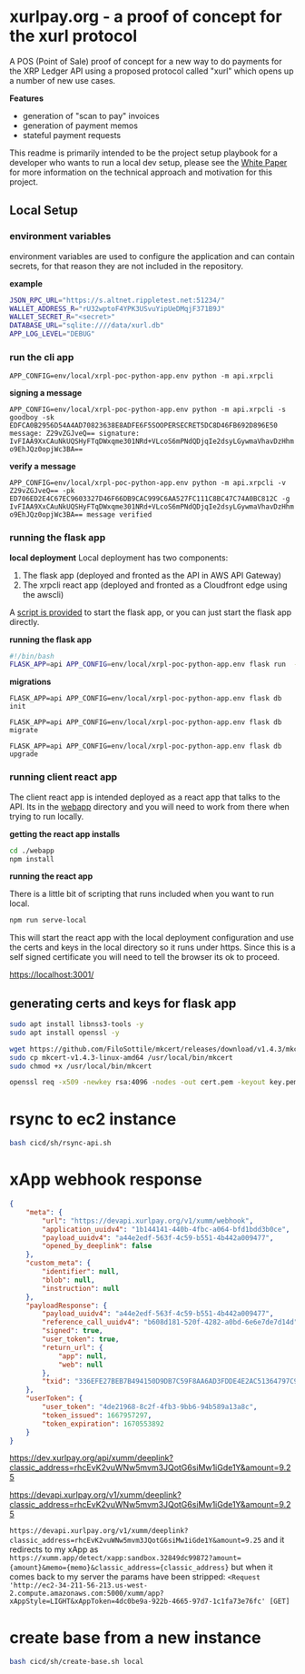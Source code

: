 # xurlpay.org - a proof of concept for the xurl protocol
A POS (Point of Sale) proof of concept for a new way to do payments for the XRP Ledger API using a proposed protocol called "xurl" which opens up a number of new use cases.

**Features**

* generation of "scan to pay" invoices
* generation of payment memos
* stateful payment requests

This readme is primarily intended to be the project setup playbook for a developer who wants to run a local dev setup, please see the [White Paper](./docs/whitepaper.md) for more information on the technical approach and motivation for this project.

## Local Setup

### environment variables
environment variables are used to configure the application and can contain secrets, for that reason they are not included in the repository.

**example**

```bash
JSON_RPC_URL="https://s.altnet.rippletest.net:51234/"
WALLET_ADDRESS_R="rU32wptoF4YPK3USvuYipUeDMqjF371B9J"
WALLET_SECRET_R="<secret>"
DATABASE_URL="sqlite:////data/xurl.db"
APP_LOG_LEVEL="DEBUG"
```

### run the cli app
`APP_CONFIG=env/local/xrpl-poc-python-app.env python -m api.xrpcli`

**signing a message**

`APP_CONFIG=env/local/xrpl-poc-python-app.env python -m api.xrpcli -s goodboy -sk EDFCA0B2956D54A4AD70823638E8ADFE6F5SOOPERSECRET5DC8D46FB692D896E50
message: Z29vZGJveQ== signature: IvFIAA9XxCAuNkUQSHyFTqDWxqme301NRd+VLcoS6mPNdQDjqIe2dsyLGywmaVhavDzHhmo9EhJQz0opjWc3BA==`

**verify a message**

`APP_CONFIG=env/local/xrpl-poc-python-app.env python -m api.xrpcli -v Z29vZGJveQ== -pk ED706ED2E4C67EC9603327D46F66DB9CAC999C6AA527FC111C8BC47C74A0BC812C -g IvFIAA9XxCAuNkUQSHyFTqDWxqme301NRd+VLcoS6mPNdQDjqIe2dsyLGywmaVhavDzHhmo9EhJQz0opjWc3BA==
message verified`

### running the flask app

**local deployment**
Local deployment has two components:

1. The flask app (deployed and fronted as the API in AWS API Gateway)
2. The xrpcli react app (deployed and fronted as a Cloudfront edge using the awscli)

A [script is provided](./app.sh) to start the flask app, or you can just start the flask app directly.

**running the flask app**

```bash
#!/bin/bash
FLASK_APP=api APP_CONFIG=env/local/xrpl-poc-python-app.env flask run  --host=0.0.0.0 --port=5000 --cert=cert.pem --key=key.pem --debugger --reload
```

**migrations**
```
FLASK_APP=api APP_CONFIG=env/local/xrpl-poc-python-app.env flask db init

FLASK_APP=api APP_CONFIG=env/local/xrpl-poc-python-app.env flask db migrate

FLASK_APP=api APP_CONFIG=env/local/xrpl-poc-python-app.env flask db upgrade
```


### running client react app
The client react app is intended deployed as a react app that talks to the API. Its in the [webapp](./webapp) directory and you will need to work from there when trying to run locally.

**getting the react app installs**

```bash
cd ./webapp
npm install
```

**running the react app**

There is a little bit of scripting that runs included when you want to run local.

```bash
npm run serve-local
```

This will start the react app with the local deployment configuration and use the certs and keys in the local directory so it runs under https. Since this is a self signed certificate you will need to tell the browser its ok to proceed.

[https://localhost:3001/](https://localhost:3001/)

## generating certs and keys for flask app

```bash
sudo apt install libnss3-tools -y
sudo apt install openssl -y

wget https://github.com/FiloSottile/mkcert/releases/download/v1.4.3/mkcert-v1.4.3-linux-amd64
sudo cp mkcert-v1.4.3-linux-amd64 /usr/local/bin/mkcert
sudo chmod +x /usr/local/bin/mkcert

openssl req -x509 -newkey rsa:4096 -nodes -out cert.pem -keyout key.pem -days 365 -subj "/C=US/ST=Oregon/L=Portland/O=XurlPay.org/CN=dev-xurlpay.org"

```

# rsync to ec2 instance

```bash
bash cicd/sh/rsync-api.sh
```

# xApp webhook response

```json
{
    "meta": {
        "url": "https://devapi.xurlpay.org/v1/xumm/webhook",
        "application_uuidv4": "1b144141-440b-4fbc-a064-bfd1bdd3b0ce",
        "payload_uuidv4": "a44e2edf-563f-4c59-b551-4b442a009477",
        "opened_by_deeplink": false
    },
    "custom_meta": {
        "identifier": null,
        "blob": null,
        "instruction": null
    },
    "payloadResponse": {
        "payload_uuidv4": "a44e2edf-563f-4c59-b551-4b442a009477",
        "reference_call_uuidv4": "b608d181-520f-4282-a0bd-6e6e7de7d14d",
        "signed": true,
        "user_token": true,
        "return_url": {
            "app": null,
            "web": null
        },
        "txid": "336EFE27BEB7B494150D9DB7C59F8AA6AD3FDDE4E2AC51364797C9EBEF0BD599"
    },
    "userToken": {
        "user_token": "4de21968-8c2f-4fb3-9bb6-94b589a13a8c",
        "token_issued": 1667957297,
        "token_expiration": 1670553892
    }
}
```


https://dev.xurlpay.org/api/xumm/deeplink?classic_address=rhcEvK2vuWNw5mvm3JQotG6siMw1iGde1Y&amount=9.25

https://devapi.xurlpay.org/v1/xumm/deeplink?classic_address=rhcEvK2vuWNw5mvm3JQotG6siMw1iGde1Y&amount=9.25


`https://devapi.xurlpay.org/v1/xumm/deeplink?classic_address=rhcEvK2vuWNw5mvm3JQotG6siMw1iGde1Y&amount=9.25` and it redirects to my xApp as `https://xumm.app/detect/xapp:sandbox.32849dc99872?amount={amount}&memo={memo}&classic_address={classic_address}` but when it comes back to my server the params have been stripped: `<Request 'http://ec2-34-211-56-213.us-west-2.compute.amazonaws.com:5000/xumm/app?xAppStyle=LIGHT&xAppToken=4dc0be9a-922b-4665-97d7-1c1fa73e76fc' [GET]` 

# create base from a new instance

```bash
bash cicd/sh/create-base.sh local
```